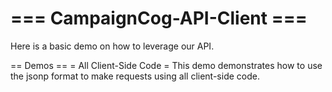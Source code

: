 === CampaignCog-API-Client ===
======================

Here is a basic demo on how to leverage our API.

== Demos ==
= All Client-Side Code =
This demo demonstrates how to use the jsonp format to make requests using all client-side code.